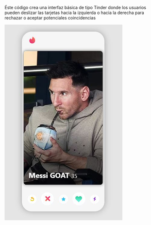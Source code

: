 Éste código crea una interfaz básica de tipo Tinder donde los usuarios pueden deslizar las tarjetas hacia la izquierda o hacia la derecha para rechazar o aceptar potenciales coincidencias

![preview img](preview.png)
